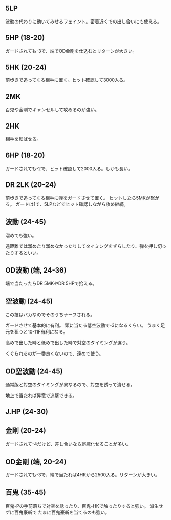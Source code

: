 ## 5LP

波動の代わりに動いてみせるフェイント。密着近くでの出し合いにも使える。

## 5HP (18-20)

ガードされても-3で、端でOD金剛を仕込むとリターンが大きい。

## 5HK (20-24)

前歩きで追ってくる相手に置く。ヒット確認して3000入る。

## 2MK

百鬼や金剛でキャンセルして攻めるのが強い。

## 2HK

相手を転ばせる。

## 6HP (18-20)

ガードされても-2で、ヒット確認して2000入る。しかも長い。

## DR 2LK (20-24)

前歩きで追ってくる相手に弾をガードさせて置く。
ヒットしたら5MKが繋がる。
ガードは1で、5LPなどでヒット確認しながら攻め継続。

## 波動 (24-45)

溜めても強い。

遠距離では溜めたり溜めなかったりしてタイミングをずらしたり、弾を押し切ったりするといい。

## OD波動 (端, 24-36)

端で当たったらDR 5MKやDR 5HPで拾える。

## 空波動 (24-45)

この技はバカなのでそのうちナーフされる。

ガードさせて基本的に有利。
頭に当たる低空波動で-3になるくらい。
うまく足元を狙うと10-11F有利になる。

高めで出した時と低めで出した時で対空のタイミングが違う。

くぐられるのが一番良くないので、遠めで使う。

## OD空波動 (24-45)

通常版と対空のタイミングが異なるので、対空を誘って潰せる。

地上で当たれば昇竜で追撃できる。

## J.HP (24-30)

## 金剛 (20-24)

ガードされて-4だけど、差し合いなら誤魔化せることが多い。

## OD金剛 (端, 20-24)

ガードされても-3で、端で当たれば4HKから2500入る。リターンが大きい。

## 百鬼 (35-45)

百鬼-Pの手前落ちで対空を誘ったり、百鬼-HKで触ったりすると強い。
派生せずに百鬼豪斬で
たまに百鬼豪斬を当てるのも強い。
